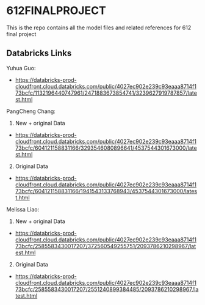 # 612FINALPROJECT

This is the repo contains all the model files and related references for 612 final project

## Databricks Links

Yuhua Guo:
* https://databricks-prod-cloudfront.cloud.databricks.com/public/4027ec902e239c93eaaa8714f173bcfc/1132196440747961/2471883673854741/3239627919787857/latest.html

PangCheng Chang:
1. New + original Data
* https://databricks-prod-cloudfront.cloud.databricks.com/public/4027ec902e239c93eaaa8714f173bcfc/604121158831166/3293546080896641/4537544301673000/latest.html
2. Original Data 
* https://databricks-prod-cloudfront.cloud.databricks.com/public/4027ec902e239c93eaaa8714f173bcfc/604121158831166/1941543133768943/4537544301673000/latest.html

Melissa Liao:
1. New + original Data
* https://databricks-prod-cloudfront.cloud.databricks.com/public/4027ec902e239c93eaaa8714f173bcfc/2585583430017207/372560549255751/2093786210298967/latest.html
2. Original Data 
* https://databricks-prod-cloudfront.cloud.databricks.com/public/4027ec902e239c93eaaa8714f173bcfc/2585583430017207/2551240899384485/2093786210298967/latest.html
